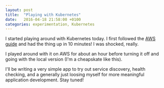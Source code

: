 ```yaml
---
layout: post
title:  "Playing with Kubernetes"
date:   2016-04-18 21:58:00 +0100
categories: experimentation, Kubernetes
---
```

I started playing around with Kubernetes today. I first followed the [AWS guide](http://kubernetes.io/docs/getting-started-guides/aws/) and had the thing up in 10 minutes! I was shocked, really. 

I played around with it on AWS for about an hour before turning it off and going with the local version (I'm a cheapskate like this). 

I'll be writing a very simple app to try out service discovery, health checking, and a generally just loosing myself for more meaningful application development. Stay tuned!
